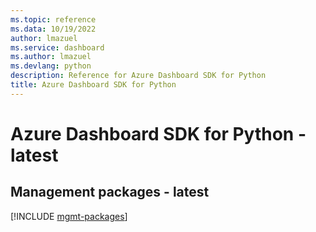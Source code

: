 ```yaml
---
ms.topic: reference
ms.data: 10/19/2022
author: lmazuel
ms.service: dashboard
ms.author: lmazuel
ms.devlang: python
description: Reference for Azure Dashboard SDK for Python
title: Azure Dashboard SDK for Python
---
```

# Azure Dashboard SDK for Python - latest

## Management packages - latest
[!INCLUDE [mgmt-packages](dashboard-mgmt-index.md)]